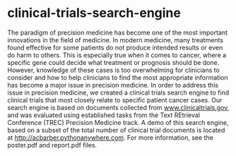# clinical-trials-search-engine
The paradigm of precision medicine has become one of the most important innovations in the field of medicine. In modern medicine, many treatments found effective for some patients do not produce intended results or even do harm to others. This is especially true when it comes to cancer, where a specific gene could decide what treatment or prognosis should be done. However, knowledge of these cases is too overwhelming for clinicians to consider and how to help clinicians to find the most appropriate information has become a major issue in precision medicine.
In order to address this issue in precision medicine, we created a clinical trials search engine to find clinical trials that most closely relate to specific patient cancer cases. Our search engine is based on documents collected from www.clinicaltrials.gov, and was evaluated using established tasks from the Text REtrieval Conference (TREC) Precision Medicine track. A demo of this search engine, based on a subset of the total number of clinical trial documents is located at http://acbarber.pythonanywhere.com.
For more information, see the poster.pdf and report.pdf files.
